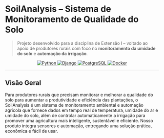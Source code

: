 # SoilAnalysis – Sistema de Monitoramento de Qualidade do Solo

> Projeto desenvolvido para a disciplina de Extensão I – voltado ao apoio de produtores rurais com foco no **monitoramento da umidade do solo** e **automação da irrigação**.

<p align="center">
  <a href="https://www.python.org">
    <img src="https://img.shields.io/badge/Python-3.13+-blue?style=flat-square&logo=python" alt="Python">
  </a>
  <a href="https://www.djangoproject.com">
    <img src="https://img.shields.io/badge/Django-4.2+-green?style=flat-square&logo=django" alt="Django">
  </a>
  <a href="https://www.postgresql.org">
    <img src="https://img.shields.io/badge/PostgreSQL-13+-316192?style=flat-square&logo=postgresql&logoColor=white" alt="PostgreSQL">
  </a>
  <a href="https://www.docker.com">
    <img src="https://img.shields.io/badge/Docker-Containerized-2496ED?style=flat-square&logo=docker&logoColor=white" alt="Docker">
  </a>
</p>

---

##  Visão Geral

Para produtores rurais que precisam monitorar e melhorar a qualidade do solo para aumentar a produtividade e eficiência das plantações, o SoilAnalysis é um sistema de monitoramento ambiental e automação agrícola que fornece dados em tempo real de temperatura, umidade do ar e umidade do solo, além de controlar automaticamente a irrigação para promover uma agricultura mais inteligente, sustentável e eficiente. Nosso produto integra sensores e automação, entregando uma solução prática, econômica e fácil de usar.



